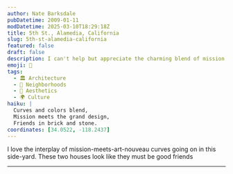 ```yaml
---
author: Nate Barksdale
pubDatetime: 2009-01-11
modDatetime: 2025-03-10T18:29:18Z
title: 5th St., Alamedia, California
slug: 5th-st-alamedia-california
featured: false
draft: false
description: I can't help but appreciate the charming blend of mission style and art nouveau curves in this side-yard, showcasing the friendship between these two houses.
emoji: 🏡
tags:
  - 🏛️ Architecture
  - 🌆 Neighborhoods
  - 🎨 Aesthetics
  - 🌍 Culture
haiku: |
  Curves and colors blend,  
  Mission meets the grand design,  
  Friends in brick and stone.
coordinates: [34.0522, -118.2437]
---
```


I love the interplay of mission-meets-art-nouveau curves going on in this side-yard. These two houses look like they must be good friends

---
